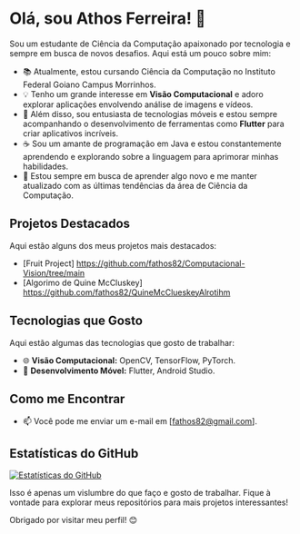 # Olá, sou Athos Ferreira! 👋

Sou um estudante de Ciência da Computação apaixonado por tecnologia e sempre em busca de novos desafios. Aqui está um pouco sobre mim:

- 📚 Atualmente, estou cursando Ciência da Computação no Instituto Federal Goiano Campus Morrinhos.
- 💡 Tenho um grande interesse em **Visão Computacional** e adoro explorar aplicações envolvendo análise de imagens e vídeos.
- 🚀 Além disso, sou entusiasta de tecnologias móveis e estou sempre acompanhando o desenvolvimento de ferramentas como **Flutter** para criar aplicativos incríveis.
- ☕ Sou um amante de programação em Java e estou constantemente aprendendo e explorando sobre a linguagem para aprimorar minhas habilidades.
- 🌱 Estou sempre em busca de aprender algo novo e me manter atualizado com as últimas tendências da área de Ciência da Computação.

## Projetos Destacados

Aqui estão alguns dos meus projetos mais destacados:

- [Fruit Project] https://github.com/fathos82/Computacional-Vision/tree/main
- [Algorimo de Quine McCluskey] https://github.com/fathos82/QuineMcClueskeyAlrotihm

## Tecnologias que Gosto

Aqui estão algumas das tecnologias que gosto de trabalhar:

- 🌐 **Visão Computacional:** OpenCV, TensorFlow, PyTorch.
- 📱 **Desenvolvimento Móvel:** Flutter, Android Studio.

## Como me Encontrar

- 📫 Você pode me enviar um e-mail em [fathos82@gmail.com].

## Estatísticas do GitHub

[![Estatísticas do GitHub](https://github-readme-stats.vercel.app/api?username=fathos82&show_icons=true&count_private=true&theme=dark)](https://github.com/anuraghazra/github-readme-stats)

Isso é apenas um vislumbre do que faço e gosto de trabalhar. Fique à vontade para explorar meus repositórios para mais projetos interessantes!

Obrigado por visitar meu perfil! 😊
